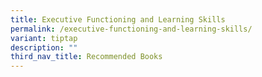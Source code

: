 ```yaml
---
title: Executive Functioning and Learning Skills
permalink: /executive-functioning-and-learning-skills/
variant: tiptap
description: ""
third_nav_title: Recommended Books
---
```

<p></p>